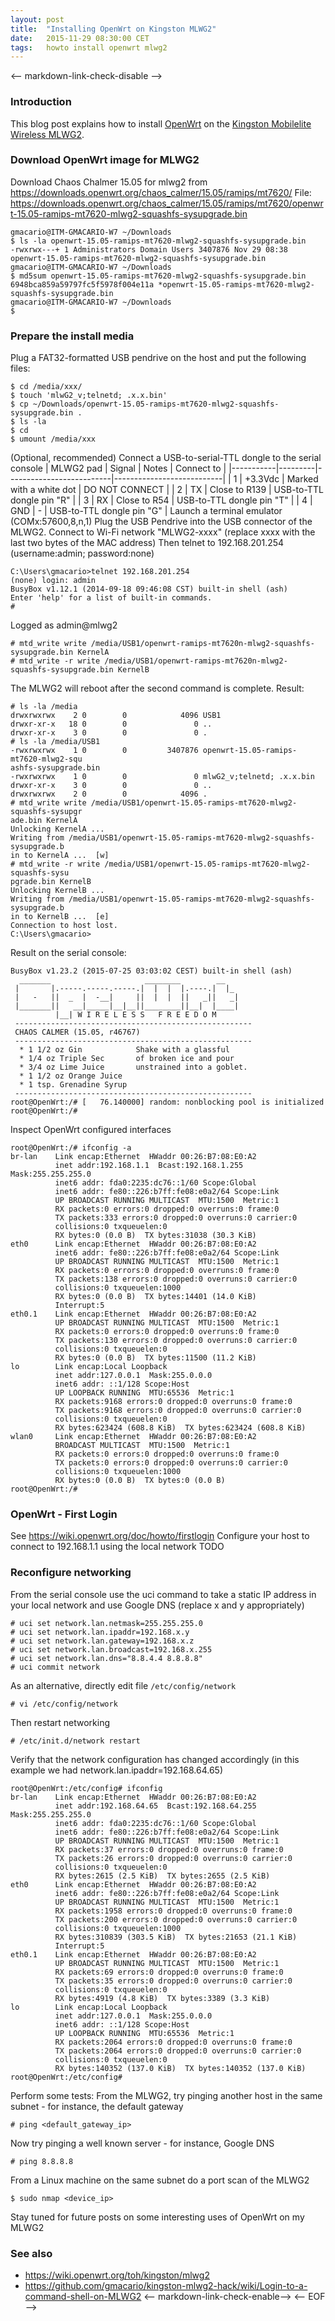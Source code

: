 ```yaml
---
layout: post
title:  "Installing OpenWrt on Kingston MLWG2"
date:   2015-11-29 08:30:00 CET
tags:   howto install openwrt mlwg2
---
```

<-- markdown-link-check-disable -->
### Introduction
This blog post explains how to install [OpenWrt](https://openwrt.org/) on the [Kingston Mobilelite Wireless MLWG2](http://www.kingston.com/us/wireless/wireless_readers).
### Download OpenWrt image for MLWG2
Download Chaos Chalmer 15.05 for mlwg2 from <https://downloads.openwrt.org/chaos_calmer/15.05/ramips/mt7620/>
File: <https://downloads.openwrt.org/chaos_calmer/15.05/ramips/mt7620/openwrt-15.05-ramips-mt7620-mlwg2-squashfs-sysupgrade.bin>
```
gmacario@ITM-GMACARIO-W7 ~/Downloads
$ ls -la openwrt-15.05-ramips-mt7620-mlwg2-squashfs-sysupgrade.bin
-rwxrwx---+ 1 Administrators Domain Users 3407876 Nov 29 08:38 openwrt-15.05-ramips-mt7620-mlwg2-squashfs-sysupgrade.bin
gmacario@ITM-GMACARIO-W7 ~/Downloads
$ md5sum openwrt-15.05-ramips-mt7620-mlwg2-squashfs-sysupgrade.bin
6948bca859a59797fc5f5978f004e11a *openwrt-15.05-ramips-mt7620-mlwg2-squashfs-sysupgrade.bin
gmacario@ITM-GMACARIO-W7 ~/Downloads
$
```
### Prepare the install media
Plug a FAT32-formatted USB pendrive on the host and put the following files:
```
$ cd /media/xxx/
$ touch 'mlwG2_v;telnetd; .x.x.bin'
$ cp ~/Downloads/openwrt-15.05-ramips-mt7620-mlwg2-squashfs-sysupgrade.bin .
$ ls -la
$ cd
$ umount /media/xxx
```
(Optional, recommended) Connect a USB-to-serial-TTL dongle to the serial console
| MLWG2 pad | Signal  | Notes                    | Connect to                |
|-----------|---------|--------------------------|---------------------------|
| 1         | +3.3Vdc | Marked with a white dot  | DO NOT CONNECT            |
| 2         | TX      | Close to R139            | USB-to-TTL dongle pin "R" |
| 3         | RX      | Close to R54             | USB-to-TTL dongle pin "T" |
| 4         | GND     | -                        | USB-to-TTL dongle pin "G" |
Launch a terminal emulator (COMx:57600,8,n,1)
Plug the USB Pendrive into the USB connector of the MLWG2.
Connect to Wi-Fi network "MLWG2-xxxx" (replace xxxx with the last two bytes of the MAC address)
Then telnet to 192.168.201.254 (username:admin; password:none)
```
C:\Users\gmacario>telnet 192.168.201.254
(none) login: admin
BusyBox v1.12.1 (2014-09-18 09:46:08 CST) built-in shell (ash)
Enter 'help' for a list of built-in commands.
#
```
Logged as admin@mlwg2
```
# mtd_write write /media/USB1/openwrt-ramips-mt7620n-mlwg2-squashfs-sysupgrade.bin KernelA
# mtd_write -r write /media/USB1/openwrt-ramips-mt7620n-mlwg2-squashfs-sysupgrade.bin KernelB
```
The MLWG2 will reboot after the second command is complete.
Result:
```
# ls -la /media
drwxrwxrwx    2 0        0            4096 USB1
drwxr-xr-x   18 0        0               0 ..
drwxr-xr-x    3 0        0               0 .
# ls -la /media/USB1
-rwxrwxrwx    1 0        0         3407876 openwrt-15.05-ramips-mt7620-mlwg2-squ
ashfs-sysupgrade.bin
-rwxrwxrwx    1 0        0               0 mlwG2_v;telnetd; .x.x.bin
drwxr-xr-x    3 0        0               0 ..
drwxrwxrwx    2 0        0            4096 .
# mtd_write write /media/USB1/openwrt-15.05-ramips-mt7620-mlwg2-squashfs-sysupgr
ade.bin KernelA
Unlocking KernelA ...
Writing from /media/USB1/openwrt-15.05-ramips-mt7620-mlwg2-squashfs-sysupgrade.b
in to KernelA ...  [w]
# mtd_write -r write /media/USB1/openwrt-15.05-ramips-mt7620-mlwg2-squashfs-sysu
pgrade.bin KernelB
Unlocking KernelB ...
Writing from /media/USB1/openwrt-15.05-ramips-mt7620-mlwg2-squashfs-sysupgrade.b
in to KernelB ...  [e]
Connection to host lost.
C:\Users\gmacario>
```
Result on the serial console:
```
BusyBox v1.23.2 (2015-07-25 03:03:02 CEST) built-in shell (ash)
  _______                     ________        __
 |       |.-----.-----.-----.|  |  |  |.----.|  |_
 |   -   ||  _  |  -__|     ||  |  |  ||   _||   _|
 |_______||   __|_____|__|__||________||__|  |____|
          |__| W I R E L E S S   F R E E D O M
 -----------------------------------------------------
 CHAOS CALMER (15.05, r46767)
 -----------------------------------------------------
  * 1 1/2 oz Gin            Shake with a glassful
  * 1/4 oz Triple Sec       of broken ice and pour
  * 3/4 oz Lime Juice       unstrained into a goblet.
  * 1 1/2 oz Orange Juice
  * 1 tsp. Grenadine Syrup
 -----------------------------------------------------
root@OpenWrt:/# [   76.140000] random: nonblocking pool is initialized
root@OpenWrt:/#
```
Inspect OpenWrt configured interfaces
```
root@OpenWrt:/# ifconfig -a
br-lan    Link encap:Ethernet  HWaddr 00:26:B7:08:E0:A2
          inet addr:192.168.1.1  Bcast:192.168.1.255  Mask:255.255.255.0
          inet6 addr: fda0:2235:dc76::1/60 Scope:Global
          inet6 addr: fe80::226:b7ff:fe08:e0a2/64 Scope:Link
          UP BROADCAST RUNNING MULTICAST  MTU:1500  Metric:1
          RX packets:0 errors:0 dropped:0 overruns:0 frame:0
          TX packets:333 errors:0 dropped:0 overruns:0 carrier:0
          collisions:0 txqueuelen:0
          RX bytes:0 (0.0 B)  TX bytes:31038 (30.3 KiB)
eth0      Link encap:Ethernet  HWaddr 00:26:B7:08:E0:A2
          inet6 addr: fe80::226:b7ff:fe08:e0a2/64 Scope:Link
          UP BROADCAST RUNNING MULTICAST  MTU:1500  Metric:1
          RX packets:0 errors:0 dropped:0 overruns:0 frame:0
          TX packets:138 errors:0 dropped:0 overruns:0 carrier:0
          collisions:0 txqueuelen:1000
          RX bytes:0 (0.0 B)  TX bytes:14401 (14.0 KiB)
          Interrupt:5
eth0.1    Link encap:Ethernet  HWaddr 00:26:B7:08:E0:A2
          UP BROADCAST RUNNING MULTICAST  MTU:1500  Metric:1
          RX packets:0 errors:0 dropped:0 overruns:0 frame:0
          TX packets:130 errors:0 dropped:0 overruns:0 carrier:0
          collisions:0 txqueuelen:0
          RX bytes:0 (0.0 B)  TX bytes:11500 (11.2 KiB)
lo        Link encap:Local Loopback
          inet addr:127.0.0.1  Mask:255.0.0.0
          inet6 addr: ::1/128 Scope:Host
          UP LOOPBACK RUNNING  MTU:65536  Metric:1
          RX packets:9168 errors:0 dropped:0 overruns:0 frame:0
          TX packets:9168 errors:0 dropped:0 overruns:0 carrier:0
          collisions:0 txqueuelen:0
          RX bytes:623424 (608.8 KiB)  TX bytes:623424 (608.8 KiB)
wlan0     Link encap:Ethernet  HWaddr 00:26:B7:08:E0:A2
          BROADCAST MULTICAST  MTU:1500  Metric:1
          RX packets:0 errors:0 dropped:0 overruns:0 frame:0
          TX packets:0 errors:0 dropped:0 overruns:0 carrier:0
          collisions:0 txqueuelen:1000
          RX bytes:0 (0.0 B)  TX bytes:0 (0.0 B)
root@OpenWrt:/#
```
### OpenWrt - First Login
See <https://wiki.openwrt.org/doc/howto/firstlogin>
Configure your host to connect to 192.168.1.1 using the local network
TODO
### Reconfigure networking
From the serial console use the uci command to take a static IP address in your local network and use Google DNS (replace x and y appropriately)
```
# uci set network.lan.netmask=255.255.255.0
# uci set network.lan.ipaddr=192.168.x.y
# uci set network.lan.gateway=192.168.x.z
# uci set network.lan.broadcast=192.168.x.255
# uci set network.lan.dns="8.8.4.4 8.8.8.8"
# uci commit network
```
As an alternative, directly edit file `/etc/config/network`
```
# vi /etc/config/network
```
Then restart networking
```
# /etc/init.d/network restart
```
Verify that the network configuration has changed accordingly (in this example we had network.lan.ipaddr=192.168.64.65)
```
root@OpenWrt:/etc/config# ifconfig
br-lan    Link encap:Ethernet  HWaddr 00:26:B7:08:E0:A2
          inet addr:192.168.64.65  Bcast:192.168.64.255  Mask:255.255.255.0
          inet6 addr: fda0:2235:dc76::1/60 Scope:Global
          inet6 addr: fe80::226:b7ff:fe08:e0a2/64 Scope:Link
          UP BROADCAST RUNNING MULTICAST  MTU:1500  Metric:1
          RX packets:37 errors:0 dropped:0 overruns:0 frame:0
          TX packets:26 errors:0 dropped:0 overruns:0 carrier:0
          collisions:0 txqueuelen:0
          RX bytes:2615 (2.5 KiB)  TX bytes:2655 (2.5 KiB)
eth0      Link encap:Ethernet  HWaddr 00:26:B7:08:E0:A2
          inet6 addr: fe80::226:b7ff:fe08:e0a2/64 Scope:Link
          UP BROADCAST RUNNING MULTICAST  MTU:1500  Metric:1
          RX packets:1958 errors:0 dropped:0 overruns:0 frame:0
          TX packets:200 errors:0 dropped:0 overruns:0 carrier:0
          collisions:0 txqueuelen:1000
          RX bytes:310839 (303.5 KiB)  TX bytes:21653 (21.1 KiB)
          Interrupt:5
eth0.1    Link encap:Ethernet  HWaddr 00:26:B7:08:E0:A2
          UP BROADCAST RUNNING MULTICAST  MTU:1500  Metric:1
          RX packets:69 errors:0 dropped:0 overruns:0 frame:0
          TX packets:35 errors:0 dropped:0 overruns:0 carrier:0
          collisions:0 txqueuelen:0
          RX bytes:4919 (4.8 KiB)  TX bytes:3389 (3.3 KiB)
lo        Link encap:Local Loopback
          inet addr:127.0.0.1  Mask:255.0.0.0
          inet6 addr: ::1/128 Scope:Host
          UP LOOPBACK RUNNING  MTU:65536  Metric:1
          RX packets:2064 errors:0 dropped:0 overruns:0 frame:0
          TX packets:2064 errors:0 dropped:0 overruns:0 carrier:0
          collisions:0 txqueuelen:0
          RX bytes:140352 (137.0 KiB)  TX bytes:140352 (137.0 KiB)
root@OpenWrt:/etc/config#
```
Perform some tests:
From the MLWG2, try pinging another host in the same subnet - for instance, the default gateway
```
# ping <default_gateway_ip>
```
Now try pinging a well known server - for instance, Google DNS
```
# ping 8.8.8.8
```
From a Linux machine on the same subnet do a port scan of the MLWG2
```
$ sudo nmap <device_ip>
```
Stay tuned for future posts on some interesting uses of OpenWrt on my MLWG2
### See also
* <https://wiki.openwrt.org/toh/kingston/mlwg2>
* <https://github.com/gmacario/kingston-mlwg2-hack/wiki/Login-to-a-command-shell-on-MLWG2>
<-- markdown-link-check-enable-->
<-- EOF -->
